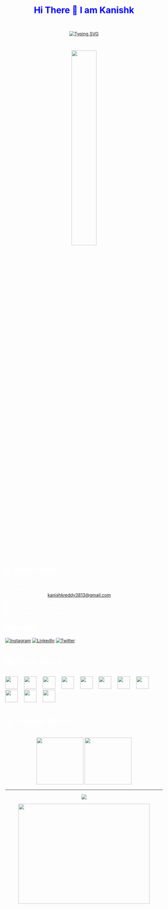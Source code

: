 <h1 align="center" style="color: blue;">Hi There 👋 I am Kanishk</h1>
<br>
<p align="center">
<a href="https://git.io/typing-svg"><img src="https://readme-typing-svg.herokuapp.com?font=Play&size=25&duration=4000&pause=1000&color=blue&background=0702FF00&center=true&width=435&lines=Welcome+To+My+Github+Profile+" alt="Typing SVG" /></a></p>
<br>
<!-- <img align="right"  width=100px height=250px alt="side_sticker" src="https://media.giphy.com/media/TEnXkcsHrP4YedChhA/giphy.gif" />
<img align="left"  width=100px height=250px alt="side_sticker" src="https://media.giphy.com/media/TEnXkcsHrP4YedChhA/giphy.gif" /> -->

<p align="center" ><img 
 src="https://media.giphy.com/media/SWoSkN6DxTszqIKEqv/giphy.gif" width="40%"></p>
 <br>
 <br>
 <span style="color:white">

# 💫 About Me:
👾 I'm a sophomore pursuing my BTech. in Computer Science and Engineering <br>
📫 How to reach me kanishkreddy3813@gmail.com<br>👯 I’m open to collaborate on Front-end projects <br>🤝 I’m currently exploring AIML <br>💬 Ask me about Web Development <br>


## 🌐 Socials:
[![Instagram](https://img.shields.io/badge/Instagram-%23E4405F.svg?logo=Instagram&logoColor=white)](https://www.instagram.com/kanishk_7_7/) [![LinkedIn](https://img.shields.io/badge/LinkedIn-%230077B5.svg?logo=linkedin&logoColor=white)](https://www.linkedin.com/in/kanishk-reddy-8161a122a/) [![Twitter](https://img.shields.io/badge/Twitter-%231DA1F2.svg?logo=Twitter&logoColor=white)](https://twitter.com/KAMI_SAMA3813) 

# 💻 Tech Stack:
<div align="left">
  <img src="https://cdn.jsdelivr.net/gh/devicons/devicon/icons/javascript/javascript-original.svg" height="40" alt="javascript logo"  />
  <img width="12" />
  <img src="https://cdn.jsdelivr.net/gh/devicons/devicon/icons/react/react-original.svg" height="40" alt="react logo"  />
  <img width="12" />
  <img src="https://cdn.jsdelivr.net/gh/devicons/devicon/icons/html5/html5-original.svg" height="40" alt="html5 logo"  />
  <img width="12" />
  <img src="https://cdn.jsdelivr.net/gh/devicons/devicon/icons/css3/css3-original.svg" height="40" alt="css3 logo"  />
  <img width="12" />
  <img src="https://cdn.jsdelivr.net/gh/devicons/devicon/icons/c/c-original.svg" height="40" alt="c logo"  />
  <img width="12" />
  <img src="https://cdn.jsdelivr.net/gh/devicons/devicon/icons/java/java-original.svg" height="40" alt="java logo"  />
  <img width="12" />
  <img src="https://cdn.jsdelivr.net/gh/devicons/devicon/icons/python/python-original.svg" height="40" alt="python logo"  />
  <img width="12" />
  <img src="https://cdn.jsdelivr.net/gh/devicons/devicon/icons/tailwindcss/tailwindcss-original-wordmark.svg" height="40" alt="tailwindcss logo"  />
  <img width="12" />
  <img src="https://cdn.jsdelivr.net/gh/devicons/devicon/icons/bootstrap/bootstrap-original.svg" height="40" alt="bootstrap logo"  />
  <img width="12" />
  <img src="https://cdn.jsdelivr.net/gh/devicons/devicon/icons/nextjs/nextjs-original.svg" height="40" alt="nextjs logo"  />
  <img width="12" />
  <img src="https://cdn.jsdelivr.net/gh/devicons/devicon/icons/mysql/mysql-original.svg" height="40" alt="mysql logo"  />
</div>


# 📊 GitHub Stats:

###

<div align="center">
  <img src="https://github-readme-stats.vercel.app/api?username=Kanishk3813&hide_title=false&hide_rank=false&show_icons=true&include_all_commits=true&count_private=true&disable_animations=false&theme=dracula&locale=en&hide_border=false&order=1" height="150" alt="stats graph"  />
  <img src="https://streak-stats.demolab.com?user=Kanishk3813&locale=en&mode=daily&theme=dracula&hide_border=false&border_radius=5&order=3" height="150" alt="streak graph"  />
</div>

---
<div align="center">
  <img src="https://profile-counter.glitch.me/Kanishk3813/count.svg?"  />
</div>

 <p align="center">
    <img src="https://wakatime.com/share/@KAMI/f45bd145-2488-4dfa-9230-37d4b6eb8aa5.svg" height="320" width="420">
<!--   <img src="https://wakatime.com/share/@KAMI/f46a5904-0039-4df3-adf1-18b05fd2e9cb.svg" height="320" width="420"> -->
 </p> 
